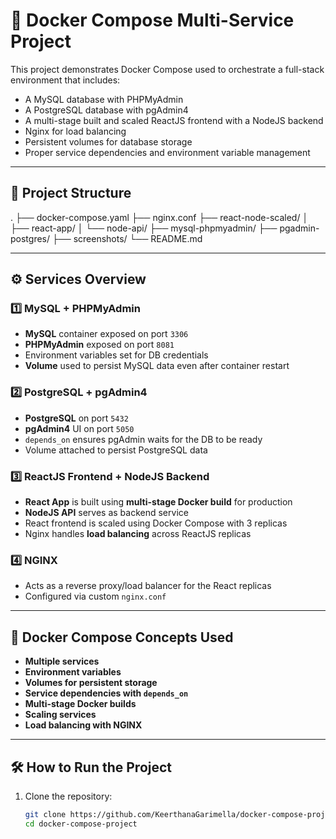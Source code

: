 # 🐳 Docker Compose Multi-Service Project

This project demonstrates Docker Compose used to orchestrate a full-stack environment that includes:

- A MySQL database with PHPMyAdmin
- A PostgreSQL database with pgAdmin4
- A multi-stage built and scaled ReactJS frontend with a NodeJS backend
- Nginx for load balancing
- Persistent volumes for database storage
- Proper service dependencies and environment variable management

---

## 📁 Project Structure

.
├── docker-compose.yaml
├── nginx.conf
├── react-node-scaled/
│ ├── react-app/
│ └── node-api/
├── mysql-phpmyadmin/
├── pgadmin-postgres/
├── screenshots/
└── README.md


---

## ⚙️ Services Overview

### 1️⃣ **MySQL + PHPMyAdmin**
- **MySQL** container exposed on port `3306`
- **PHPMyAdmin** exposed on port `8081`
- Environment variables set for DB credentials
- **Volume** used to persist MySQL data even after container restart

### 2️⃣ **PostgreSQL + pgAdmin4**
- **PostgreSQL** on port `5432`
- **pgAdmin4** UI on port `5050`
- `depends_on` ensures pgAdmin waits for the DB to be ready
- Volume attached to persist PostgreSQL data

### 3️⃣ **ReactJS Frontend + NodeJS Backend**
- **React App** is built using **multi-stage Docker build** for production
- **NodeJS API** serves as backend service
- React frontend is scaled using Docker Compose with 3 replicas
- Nginx handles **load balancing** across ReactJS replicas

### 4️⃣ **NGINX**
- Acts as a reverse proxy/load balancer for the React replicas
- Configured via custom `nginx.conf`

---

## 🧠 Docker Compose Concepts Used

- **Multiple services**
- **Environment variables**
- **Volumes for persistent storage**
- **Service dependencies with `depends_on`**
- **Multi-stage Docker builds**
- **Scaling services**
- **Load balancing with NGINX**

---

## 🛠️ How to Run the Project

1. Clone the repository:
   ```bash
   git clone https://github.com/KeerthanaGarimella/docker-compose-project.git
   cd docker-compose-project
